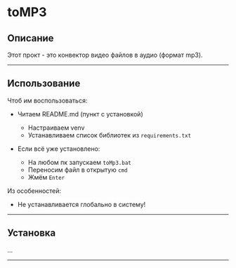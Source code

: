 # toMP3

## Описание

Этот прокт - это конвектор видео файлов в аудио (формат mp3).

---

## Использование

Чтоб им воспользоваться:

- Читаем README.md (пункт с установкой)
    - Настраиваем venv
    - Устанавливаем список библиотек из `requirements.txt`

- Если всё уже установлено:
    - На любом пк запускаем `toMp3.bat`
    - Переносим файл в открытую `cmd`
    - Жмём `Enter`

Из особенностей:
- Не устанавливается глобально в систему!

---

## Установка

...

---
